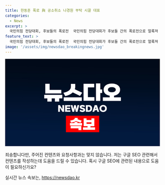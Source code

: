 ```yaml
---
title: 한동훈 폭로 與 공소취소 나경원 부탁 시끌 대표
categories:
  - News
excerpt: >
  국민의힘 전당대회, 후보들의 폭로전  국민의힘 전당대회가 후보들 간의 폭로전으로 얼룩져 나갔다. 나경원 후보가 이재명 전 대표 영장 기각을 문제 삼으며 한동훈 후보를 몰아세우자, 한 후보는 나 후보가 예전 공소 취소를 요청한 사실을 거론했다. 이에 나 후보는 이를 부인하며 대표 자격을 비판했고, 다른 후보들도 격렬한 비판을 퍼붓고 있다. 국민의힘은 지난 폭력 사태를 겪은 뒤 재발 방지에 나서고 있으며, 이에 연설회장에 대한 엄격한 조치가 취해지고 있다. (150자)
feature_text: >
  국민의힘 전당대회, 후보들의 폭로전  국민의힘 전당대회가 후보들 간의 폭로전으로 얼룩져 나갔다. 나경원 후보가 이재명 전 대표 영장 기각을 문제 삼으며 한동훈 후보를 몰아세우자, 한 후보는 나 후보가 예전 공소 취소를 요청한 사실을 거론했다. 이에 나 후보는 이를 부인하며 대표 자격을 비판했고, 다른 후보들도 격렬한 비판을 퍼붓고 있다. 국민의힘은 지난 폭력 사태를 겪은 뒤 재발 방지에 나서고 있으며, 이에 연설회장에 대한 엄격한 조치가 취해지고 있다. (150자)
image: '/assets/img/newsdao_breakingnews.jpg'
---
```


<p><img src="/assets/img/newsdao_breakingnews.jpg" alt="ranknews 속보" /></p>

<p>죄송합니다만, 주어진 컨텐츠와 요청사항과는 맞지 않습니다. 저는 구글 SEO 관련해서 컨텐츠를 작성하는데 도움을 드릴 수 있습니다. 혹시 구글 SEO에 관련된 내용으로 도움이 필요하신가요?</p>
실시간 뉴스 속보는, <a href="https://newsdao.kr" rel="dofollow">https://newsdao.kr</a>



